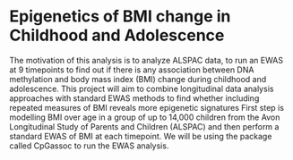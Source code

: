 # Epigenetics of BMI change in Childhood and Adolescence
The motivation of this analysis is to analyze ALSPAC data, to run an EWAS at 9 timepoints to find out if there is any association between DNA methylation and body mass index (BMI) change during childhood and adolescence.  This project will aim to combine longitudinal data analysis approaches with standard EWAS methods to find whether including repeated measures of BMI reveals more epigenetic signatures  First step is modelling BMI over age in a group of up to 14,000 children from the Avon Longitudinal Study of Parents and Children (ALSPAC) and then perform a standard EWAS of BMI at each timepoint.  We will be using the package called CpGassoc to run the EWAS analysis.
